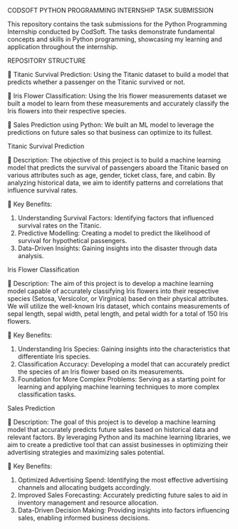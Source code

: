 CODSOFT PYTHON PROGRAMMING INTERNSHIP TASK SUBMISSION

This repository contains the task submissions for the Python Programming Internship conducted by CodSoft. The tasks demonstrate fundamental concepts and skills in Python programming, showcasing my learning and application throughout the internship.    

REPOSITORY STRUCTURE

	Titanic Survival Prediction: Using the Titanic dataset to build a model that predicts whether a passenger on the Titanic survived or not. 

	Iris Flower Classification:  Using the Iris flower measurements dataset we built a model to learn from these measurements and accurately classify the Iris flowers into their respective species.

	Sales Prediction using Python: We built an ML model to leverage the predictions on future sales so that business can optimize to its fullest.

Titanic Survival Prediction

	Description:
The objective of this project is to build a machine learning model that predicts the survival of passengers aboard the Titanic based on various attributes such as age, gender, ticket class, fare, and cabin. By analyzing historical data, we aim to identify patterns and correlations that influence survival rates.

	Key Benefits:
1.	Understanding Survival Factors: Identifying factors that influenced survival rates on the Titanic.
2.	Predictive Modelling: Creating a model to predict the likelihood of survival for hypothetical passengers.
3.	Data-Driven Insights: Gaining insights into the disaster through data analysis.

Iris Flower Classification

	Description:
The aim of this project is to develop a machine learning model capable of accurately classifying Iris flowers into their respective species (Setosa, Versicolor, or Virginica) based on their physical attributes. We will utilize the well-known Iris dataset, which contains measurements of sepal length, sepal width, petal length, and petal width for a total of 150 Iris flowers.

	Key Benefits:
1.	Understanding Iris Species: Gaining insights into the characteristics that differentiate Iris species. 
2.	Classification Accuracy: Developing a model that can accurately predict the species of an Iris flower based on its measurements. 
3.	Foundation for More Complex Problems: Serving as a starting point for learning and applying machine learning techniques to more complex classification tasks.

Sales Prediction 

	Description: 
The goal of this project is to develop a machine learning model that accurately predicts future sales based on historical data and relevant factors. By leveraging Python and its machine learning libraries, we aim to create a predictive tool that can assist businesses in optimizing their advertising strategies and maximizing sales potential.

	Key Benefits:
1.	Optimized Advertising Spend: Identifying the most effective advertising channels and allocating budgets accordingly. 
2.	Improved Sales Forecasting: Accurately predicting future sales to aid in inventory management and resource allocation. 
3.	Data-Driven Decision Making: Providing insights into factors influencing sales, enabling informed business decisions.
